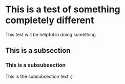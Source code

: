# This is a test of something completely different
This test will be helpful in doing something
## This is a subsection
### This is a subsubsection
This is the subsubsection text :)
